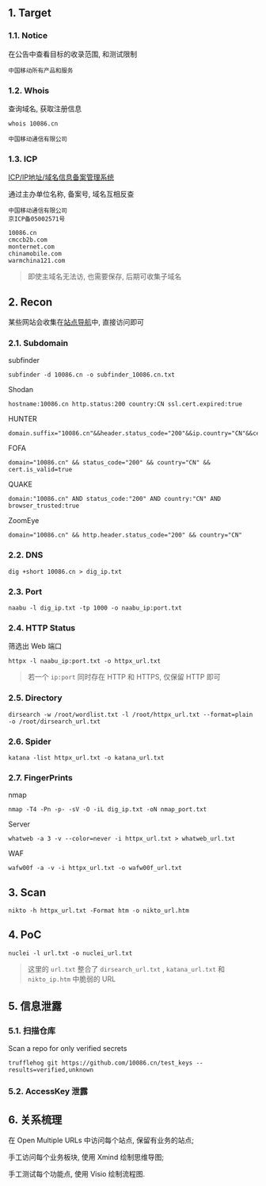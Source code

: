 ## 1. Target

### 1.1. Notice

在公告中查看目标的收录范围, 和测试限制

```
中国移动所有产品和服务
```

### 1.2. Whois

查询域名, 获取注册信息

```
whois 10086.cn
```

```
中国移动通信有限公司
```

### 1.3. ICP

[ICP/IP地址/域名信息备案管理系统](https://beian.miit.gov.cn/)

通过主办单位名称, 备案号, 域名互相反查

```
中国移动通信有限公司
京ICP备05002571号

10086.cn
cmccb2b.com
monternet.com
chinamobile.com
warmchina121.com
```

> 即使主域名无法访, 也需要保存, 后期可收集子域名

## 2. Recon

某些网站会收集在[站点导航](https://www.10086.cn/web_notice/navigation/)中, 直接访问即可

### 2.1. Subdomain

subfinder

```
subfinder -d 10086.cn -o subfinder_10086.cn.txt
```

Shodan

```
hostname:10086.cn http.status:200 country:CN ssl.cert.expired:true
```

HUNTER

```
domain.suffix="10086.cn"&&header.status_code="200"&&ip.country="CN"&&cert.is_trust=true
```

FOFA

```
domain="10086.cn" && status_code="200" && country="CN" && cert.is_valid=true
```

QUAKE

```
domain:"10086.cn" AND status_code:"200" AND country:"CN" AND browser_trusted:true
```

ZoomEye

```
domain="10086.cn" && http.header.status_code="200" && country="CN"
```

### 2.2. DNS

```
dig +short 10086.cn > dig_ip.txt
```

### 2.3. Port

```
naabu -l dig_ip.txt -tp 1000 -o naabu_ip:port.txt
```

### 2.4. HTTP Status

筛选出 Web 端口

```
httpx -l naabu_ip:port.txt -o httpx_url.txt
```

> 若一个 `ip:port` 同时存在 HTTP 和 HTTPS, 仅保留 HTTP 即可

### 2.5. Directory

```
dirsearch -w /root/wordlist.txt -l /root/httpx_url.txt --format=plain -o /root/dirsearch_url.txt
```

### 2.6. Spider

```
katana -list httpx_url.txt -o katana_url.txt
```

### 2.7. FingerPrints

nmap

```
nmap -T4 -Pn -p- -sV -O -iL dig_ip.txt -oN nmap_port.txt
```

Server

```
whatweb -a 3 -v --color=never -i httpx_url.txt > whatweb_url.txt
```

WAF

```
wafw00f -a -v -i httpx_url.txt -o wafw00f_url.txt
```

## 3. Scan

```
nikto -h httpx_url.txt -Format htm -o nikto_url.htm
```

## 4. PoC

```
nuclei -l url.txt -o nuclei_url.txt
```

> 这里的 `url.txt` 整合了 `dirsearch_url.txt` , `katana_url.txt` 和 `nikto_ip.htm` 中脆弱的 URL

## 5. 信息泄露

### 5.1. 扫描仓库

Scan a repo for only verified secrets

```
trufflehog git https://github.com/10086.cn/test_keys --results=verified,unknown
```

### 5.2. AccessKey 泄露

## 6. 关系梳理

在 Open Multiple URLs 中访问每个站点, 保留有业务的站点;

手工访问每个业务板块, 使用 Xmind 绘制思维导图;

手工测试每个功能点, 使用 Visio 绘制流程图.
